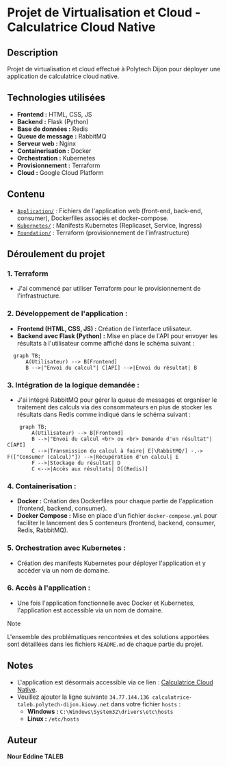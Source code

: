 # Projet de Virtualisation et Cloud - Calculatrice Cloud Native

## Description
Projet de virtualisation et cloud effectué à Polytech Dijon pour déployer une application de calculatrice cloud native.

## Technologies utilisées

- **Frontend :** HTML, CSS, JS
- **Backend :** Flask (Python)
- **Base de données :** Redis
- **Queue de message :** RabbitMQ
- **Serveur web :** Nginx
- **Containerisation :** Docker
- **Orchestration :** Kubernetes
- **Provisionnement :** Terraform
- **Cloud :** Google Cloud Platform

## Contenu
-  [`Application/`](./Application) : Fichiers de l'application web (front-end, back-end, consumer), Dockerfiles associés et docker-compose.
- [`Kubernetes/`](./Kubernetes) : Manifests Kubernetes (Replicaset, Service, Ingress)
- [`Foundation/`](./Foundation) : Terraform (provisionnement de l'infrastructure)

## Déroulement du projet

### 1. Terraform 
- J'ai commencé par utiliser Terraform pour le provisionnement de l'infrastructure.

### 2. Développement de l'application :
- **Frontend (HTML, CSS, JS) :** Création de l'interface utilisateur.
- **Backend avec Flask (Python) :** Mise en place de l'API pour envoyer les résultats à l'utilisateur comme affiché dans le schéma suivant :

 ```mermaid
   graph TB; 
       A(Utilisateur) --> B[Frontend]
       B -->|"Envoi du calcul"| C[API] -->|Envoi du résultat| B
 ```

### 3. Intégration de la logique demandée :
- J'ai intégré RabbitMQ pour gérer la queue de messages et organiser le traitement des calculs via des consommateurs en plus de stocker les résultats dans Redis comme indiqué dans le schéma suivant :

```mermaid
    graph TB; 
        A(Utilisateur) --> B[Frontend]
        B -->|"Envoi du calcul <br> ou <br> Demande d'un résultat"| C[API]
        C -->|Transmission du calcul à faire| E[\RabbitMQ/] -.-> F(["Consumer (calcul)"]) -->|Récupération d'un calcul| E
        F -->|Stockage du résultat| D
        C <-->|Accès aux résultats| D[(Redis)]
```

### 4. Containerisation :
  - **Docker :** Création des Dockerfiles pour chaque partie de l'application (frontend, backend, consumer).
  - **Docker Compose :** Mise en place d'un fichier `docker-compose.yml` pour faciliter le lancement des 5 conteneurs (frontend, backend, consumer, Redis, RabbitMQ).

### 5. Orchestration avec Kubernetes :
  - Création des manifests Kubernetes pour déployer l'application et y accéder via un nom de domaine.

### 6. Accès à l'application :

  - Une fois l'application fonctionnelle avec Docker et Kubernetes, l'application est accessible via un nom de domaine.

> [!NOTE]
> L'ensemble des problématiques rencontrées et des solutions apportées sont détaillées dans les fichiers `README.md` de chaque partie du projet.

## Notes
- L'application est désormais accessible via ce lien : [Calculatrice Cloud Native](http://calculatrice-taleb.polytech-dijon.kiowy.net).
- Veuillez ajouter la ligne suivante `34.77.144.136 calculatrice-taleb.polytech-dijon.kiowy.net` dans votre fichier `hosts` :
  - **Windows :** `C:\Windows\System32\drivers\etc\hosts`
  - **Linux :** `/etc/hosts`

## Auteur
**Nour Eddine TALEB**


